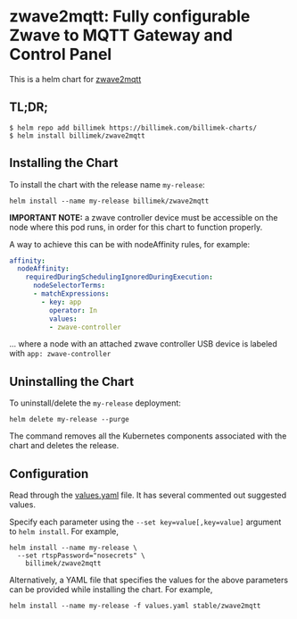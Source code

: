 # zwave2mqtt: Fully configurable Zwave to MQTT Gateway and Control Panel

This is a helm chart for [zwave2mqtt](https://github.com/OpenZWave/Zwave2Mqtt)

## TL;DR;

```shell
$ helm repo add billimek https://billimek.com/billimek-charts/
$ helm install billimek/zwave2mqtt
```

## Installing the Chart

To install the chart with the release name `my-release`:

```console
helm install --name my-release billimek/zwave2mqtt
```

**IMPORTANT NOTE:** a zwave controller device must be accessible on the node where this pod runs, in order for this chart to function properly.

A way to achieve this can be with nodeAffinity rules, for example:

```yaml
affinity:
  nodeAffinity:
    requiredDuringSchedulingIgnoredDuringExecution:
      nodeSelectorTerms:
      - matchExpressions:
        - key: app
          operator: In
          values:
          - zwave-controller
```

... where a node with an attached zwave controller USB device is labeled with `app: zwave-controller`

## Uninstalling the Chart

To uninstall/delete the `my-release` deployment:

```console
helm delete my-release --purge
```

The command removes all the Kubernetes components associated with the chart and deletes the release.

## Configuration

Read through the [values.yaml](https://github.com/billimek/billimek-charts/blob/master/charts/zwave2mqtt/values.yaml) file. It has several commented out suggested values.

Specify each parameter using the `--set key=value[,key=value]` argument to `helm install`. For example,

```console
helm install --name my-release \
  --set rtspPassword="nosecrets" \
    billimek/zwave2mqtt
```

Alternatively, a YAML file that specifies the values for the above parameters can be provided while installing the chart. For example,

```console
helm install --name my-release -f values.yaml stable/zwave2mqtt
```
